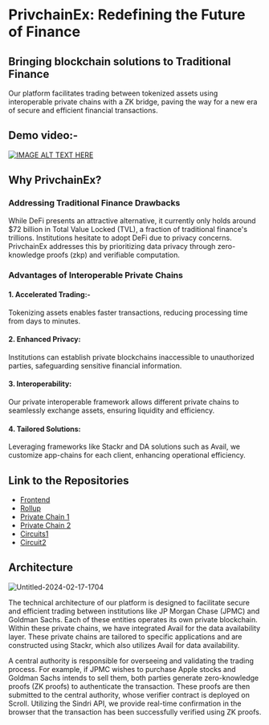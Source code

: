 #  PrivchainEx: Redefining the Future of Finance

## Bringing blockchain solutions to Traditional Finance
Our platform facilitates trading between tokenized assets using interoperable private chains with a ZK bridge, paving the way for a new era of secure and efficient financial transactions.

## Demo video:- 
[![IMAGE ALT TEXT HERE](https://github.com/PriviChainEx/.github/assets/101273941/12cd4d1c-e93f-4019-8619-4da0bb2bbfee)](https://www.youtube.com/watch?v=0PkmqRYKp_k)
## Why PrivchainEx?

### Addressing Traditional Finance Drawbacks
While DeFi presents an attractive alternative, it currently only holds around $72 billion in Total Value Locked (TVL), a fraction of traditional finance's trillions. Institutions hesitate to adopt DeFi due to privacy concerns. PrivchainEx addresses this by prioritizing data privacy through zero-knowledge proofs (zkp) and verifiable computation.

### Advantages of Interoperable Private Chains
#### 1. Accelerated Trading:- 
Tokenizing assets enables faster transactions, reducing processing time from days to minutes.

#### 2. Enhanced Privacy: 
Institutions can establish private blockchains inaccessible to unauthorized parties, safeguarding sensitive financial information.

#### 3. Interoperability: 
Our private interoperable framework allows different private chains to seamlessly exchange assets, ensuring liquidity and efficiency.

#### 4. Tailored Solutions: 
Leveraging frameworks like Stackr and DA solutions such as Avail, we customize app-chains for each client, enhancing operational efficiency.

## Link to the Repositories
- [Frontend](https://github.com/PriviChainEx/Frontend)
- [Rollup](https://github.com/PriviChainEx/CentralRegistry_Rollup)
- [Private Chain 1](https://github.com/PriviChainEx/Private_chain1)
- [Private Chain 2](https://github.com/PriviChainEx/Private_chain2)
- [Circuits1](https://github.com/PriviChainEx/Circuit_Sindri1)
- [Circuit2](https://github.com/PriviChainEx/Circuit_Sindri2)

## Architecture
![Untitled-2024-02-17-1704](https://github.com/PriviChainEx/.github/assets/101273941/ccf14db6-5607-4350-bce8-5c490d265769)

The technical architecture of our platform is designed to facilitate secure and efficient trading between institutions like JP Morgan Chase (JPMC) and Goldman Sachs. Each of these entities operates its own private blockchain. Within these private chains, we have integrated Avail for the data availability layer. These private chains are tailored to specific applications and are constructed using Stackr, which also utilizes Avail for data availability.

A central authority is responsible for overseeing and validating the trading process. For example, if JPMC wishes to purchase Apple stocks and Goldman Sachs intends to sell them, both parties generate zero-knowledge proofs (ZK proofs) to authenticate the transaction. These proofs are then submitted to the central authority, whose verifier contract is deployed on Scroll. Utilizing the Sindri API, we provide real-time confirmation in the browser that the transaction has been successfully verified using ZK proofs.




